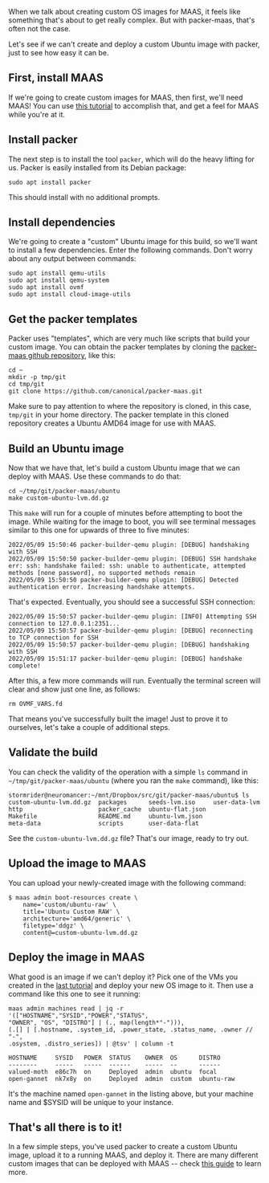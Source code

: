 <!-- "Create a custom image" -->
When we talk about creating custom OS images for MAAS, it feels like something that's about to get really complex.  But with packer-maas, that's often not the case.

Let's see if we can't create and deploy a custom Ubuntu image with packer, just to see how easy it can be.

<href id="#heading--install-maas"><h2 id="heading--install-maas">First, install MAAS</h2></a>

If we're going to create custom images for MAAS, then first, we'll need MAAS!  You can use [this tutorial](https://maas.io/docs/how-to-use-the-maas-cli) to accomplish that, and get a feel for MAAS while you're at it.

<href id="#heading--install-packer"><h2 id="heading--install-packer">Install packer</h2></a>

The next step is to install the tool `packer`, which will do the heavy lifting for us.  Packer is easily installed from its Debian package:

```nohighlight
sudo apt install packer
```

This should install with no additional prompts.

<href id="#heading--install-dependencies"><h2 id="heading--install-dependencies">Install dependencies</h2></a>

We're going to create a "custom" Ubuntu image for this build, so we'll want to install a few dependencies.  Enter the following commands.  Don't worry about any output between commands:

```nohighlight
sudo apt install qemu-utils
sudo apt install qemu-system
sudo apt install ovmf
sudo apt install cloud-image-utils
```

<href id="#heading--get-the-packer-templates"><h2 id="heading--get-the-packer-templates">Get the packer templates</h2></a>

Packer uses "templates", which are very much like scripts that build your custom image.  You can obtain the packer templates by cloning the [packer-maas github repository](https://github.com/canonical/packer-maas.git), like this:

```nohighlight
cd ~
mkdir -p tmp/git
cd tmp/git
git clone https://github.com/canonical/packer-maas.git
```

Make sure to pay attention to where the repository is cloned, in this case, `tmp/git` in your home directory.  The packer template in this cloned repository creates a Ubuntu AMD64 image for use with MAAS.

<href id="#heading--build-an-image"><h2 id="heading--build-an-image">Build an Ubuntu image</h2></a>

Now that we have that, let's build a custom Ubuntu image that we can deploy with MAAS.  Use these commands to do that:

```nohighlight
cd ~/tmp/git/packer-maas/ubuntu
make custom-ubuntu-lvm.dd.gz
```

This `make` will run for a couple of minutes before attempting to boot the image.  While waiting for the image to boot, you will see terminal messages similar to this one for upwards of three to five minutes:

```nohighlight
2022/05/09 15:50:46 packer-builder-qemu plugin: [DEBUG] handshaking with SSH
2022/05/09 15:50:50 packer-builder-qemu plugin: [DEBUG] SSH handshake err: ssh: handshake failed: ssh: unable to authenticate, attempted methods [none password], no supported methods remain
2022/05/09 15:50:50 packer-builder-qemu plugin: [DEBUG] Detected authentication error. Increasing handshake attempts.
```

That's expected.  Eventually, you should see a successful SSH connection:

```nohighlight
2022/05/09 15:50:57 packer-builder-qemu plugin: [INFO] Attempting SSH connection to 127.0.0.1:2351...
2022/05/09 15:50:57 packer-builder-qemu plugin: [DEBUG] reconnecting to TCP connection for SSH
2022/05/09 15:50:57 packer-builder-qemu plugin: [DEBUG] handshaking with SSH
2022/05/09 15:51:17 packer-builder-qemu plugin: [DEBUG] handshake complete!
```

After this, a few more commands will run.  Eventually the terminal screen will clear and show just one line, as follows:

```nohighlight
rm OVMF_VARS.fd
```

That means you've successfully built the image!  Just to prove it to ourselves, let's take a couple of additional steps.

<href id="#heading--validate-the-build"><h2 id="heading--validate-the-build">Validate the build</h2></a>

You can check the validity of the operation with a simple `ls` command in `~/tmp/git/packer-maas/ubuntu` (where you ran the `make` command), like this:

```nohighlight
stormrider@neuromancer:~/mnt/Dropbox/src/git/packer-maas/ubuntu$ ls
custom-ubuntu-lvm.dd.gz  packages      seeds-lvm.iso     user-data-lvm
http                     packer_cache  ubuntu-flat.json
Makefile                 README.md     ubuntu-lvm.json
meta-data                scripts       user-data-flat
```

See the `custom-ubuntu-lvm.dd.gz` file?  That's our image, ready to try out.

<href id="#heading--upload-to-maas"><h2 id="heading--upload-to-maas">Upload the image to MAAS</h2></a>

You can upload your newly-created image with the following command:

```nohighlight
$ maas admin boot-resources create \
    name='custom/ubuntu-raw' \
    title='Ubuntu Custom RAW' \
    architecture='amd64/generic' \
    filetype='ddgz' \
    content@=custom-ubuntu-lvm.dd.gz
```

<href id="#heading--deploy-your-image"><h2 id="heading--deploy-your-image">Deploy the image in MAAS</h2></a>

What good is an image if we can't deploy it?  Pick one of the VMs you created in the [last tutorial](https://maas.io/docs/how-to-use-the-maas-cli) and deploy your new OS image to it.  Then use a command like this one to see it running:

```nohighlight
maas admin machines read | jq -r '(["HOSTNAME","SYSID","POWER","STATUS",
"OWNER", "OS", "DISTRO"] | (., map(length*"-"))),
(.[] | [.hostname, .system_id, .power_state, .status_name, .owner // "-",
.osystem, .distro_series]) | @tsv' | column -t

HOSTNAME     SYSID   POWER  STATUS    OWNER  OS      DISTRO
--------     -----   -----  ------    -----  --      ------
valued-moth  e86c7h  on     Deployed  admin  ubuntu  focal
open-gannet  nk7x8y  on     Deployed  admin  custom  ubuntu-raw
```

It's the machine named `open-gannet` in the listing above, but your machine name and $SYSID will be unique to your instance.

<href id="#heading--thats-all-there-is-to-it"><h2 id="heading--thats-all-there-is-to-it">That's all there is to it!</h2></a>

In a few simple steps, you've used packer to create a custom Ubuntu image, upload it to a running MAAS, and deploy it.  There are many different custom images that can be deployed with MAAS -- check [this guide](https://maas.io/docs/how-to-create-custom-images) to learn more.





